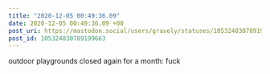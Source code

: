 ```yaml
---
title: "2020-12-05 00:49:36.09"
date: 2020-12-05 00:49:36.09 +00
post_uri: https://mastodon.social/users/gravely/statuses/105324830789199663
post_id: 105324830789199663
---
```

outdoor playgrounds closed again for a month: fuck


